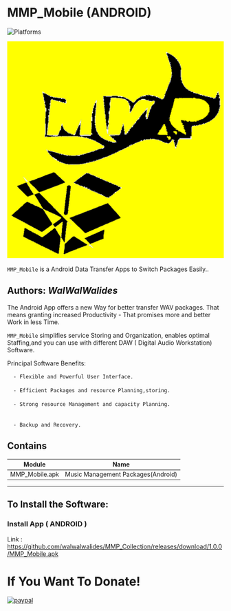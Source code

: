 # MMP_Mobile (ANDROID)
![Platforms](https://img.shields.io/badge/Supported%20platforms-android%20and%20Win64-red.svg)

![](MMP_Mobile.png)

`MMP_Mobile` is a Android Data Transfer Apps to Switch Packages Easily..


**Authors:**  *WalWalWalides*
------

The Android App offers a new Way for better transfer WAV packages. That means granting increased Productivity - That promises more and better Work in less Time.

`MMP_Mobile` simplifies service Storing and Organization, enables optimal Staffing,and you can use with different DAW ( Digital Audio Workstation) Software.




Principal Software Benefits:

      - Flexible and Powerful User Interface.

      - Efficient Packages and resource Planning,storing.

      - Strong resource Management and capacity Planning.
      
      
      - Backup and Recovery.


    
    


## Contains

| Module | Name | 
| --- | --- |
|MMP_Mobile.apk|Music Management Packages(Android) |


------

## To Install the Software:

### Install App ( ANDROID ) 

Link : https://github.com/walwalwalides/MMP_Collection/releases/download/1.0.0/MMP_Mobile.apk


# If You Want To Donate!

[![paypal](https://www.paypalobjects.com/en_US/i/btn/btn_donateCC_LG.gif)](https://www.paypal.com/cgi-bin/webscr?cmd=_s-xclick&hosted_button_id=Y79F36A9BGLHS&source=url)


